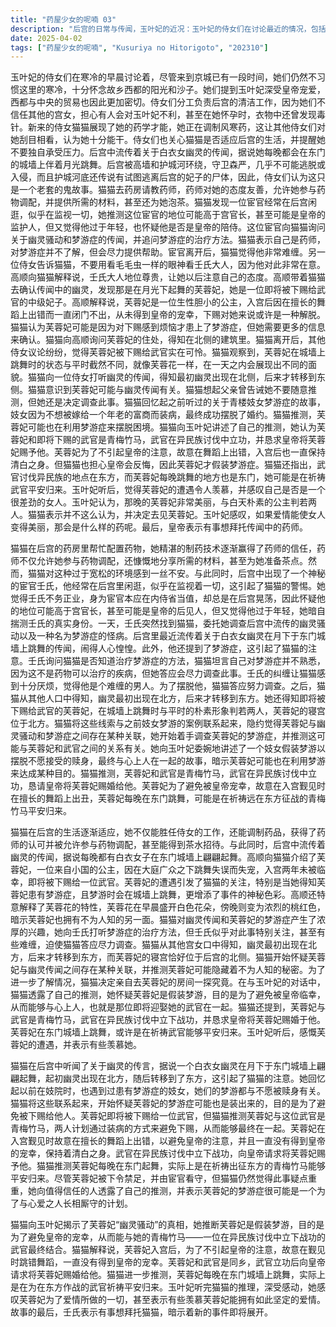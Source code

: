 ```yaml
---
title: "药屋少女的呢喃 03"
description: "后宫的日常与传闻，玉叶妃的近况：玉叶妃的侍女们在讨论最近的情况，包括玉叶妃受到优待，以及后宫中流传的幽灵传闻。后宫的日常与传闻，猫猫制作风寒药：猫猫作为新侍女，展现了她的药学才能，制作了风寒药，并得到了其他侍女的认可。后宫的日常与传闻，幽灵传闻：后宫中流传着关于白衣女幽灵在月下于东门城墙上跳舞的传闻，引起了一些恐慌。药师的日常与调查，猫猫在药房的工作：猫猫在药房帮忙，调制药物，并与药师交流，逐渐获得了药师的信任。药师的日常与调查，壬氏的出现：神秘的宦官壬氏出现，猫猫对他抱有警惕，认为他不务正业，并猜测他的身份。药师的日常与调查，壬氏的委托：壬氏委托猫猫调查幽灵骚动和梦游症，猫猫表示对梦游症的治疗不熟悉，但答应尽力。芙蓉妃的秘密，芙蓉妃的介绍：高顺向猫猫介绍了芙蓉妃，她是即将被下赐给武官的中级妃子，曾因在宴会上跳舞失误而失宠。芙蓉妃的秘密，芙蓉妃的梦游症：猫猫得知芙蓉妃患有梦游症，并在城墙上跳舞，她决定调查此事。芙蓉妃的秘密，芙蓉花的象征：高顺向猫猫解释芙蓉花在早晚会呈现不同的颜色，暗示芙蓉妃也有不为人知的一面。调查与推理，幽灵传闻的线索：猫猫从其他宫女口中得知，幽灵最初出现在北方，然后转移到东方，这引起了她的注意。调查与推理，妓女梦游症的案例：猫猫回忆起以前在妓院遇到的梦游症妓女，她们的梦游都与不愿被赎身有关，这让她联想到芙蓉妃。调查与推理，芙蓉妃与武官的秘密：猫猫推测芙蓉妃的梦游症是为了避免被下赐，因为她与即将迎娶她的武官是青梅竹马，两人计划通过这种方式在一起。真相与结局，猫猫的推理：猫猫向玉叶妃解释了她的推理，认为芙蓉妃是为了与青梅竹马的武官在一起，才假装梦游症，并避免皇帝的宠幸。真相与结局，芙蓉妃的祈祷：猫猫认为芙蓉妃在东门跳舞是为了祈祷在东方作战的武官平安归来。真相与结局，玉叶妃的感慨：玉叶妃听完猫猫的推理，感慨芙蓉妃的爱情，并对她的处境表示理解和羡慕。真相与结局，药师的请求：在故事的结尾，药师表示有事想拜托猫猫。"
date: 2025-04-02
tags: ["药屋少女的呢喃", "Kusuriya no Hitorigoto", "202310"]
---
```


玉叶妃的侍女们在寒冷的早晨讨论着，尽管来到京城已有一段时间，她们仍然不习惯这里的寒冷，十分怀念故乡西都的阳光和沙子。她们提到玉叶妃深受皇帝宠爱，西都与中央的贸易也因此更加密切。侍女们分工负责后宫的清洁工作，因为她们不信任其他的宫女，担心有人会对玉叶妃不利，甚至在她怀孕时，衣物中还曾发现毒针。新来的侍女猫猫展现了她的药学才能，她正在调制风寒药，这让其他侍女们对她刮目相看，认为她十分能干。侍女们也关心猫猫是否适应后宫的生活，并提醒她不要独自承受压力。后宫中流传着关于白衣女幽灵的传闻，据说她每晚都会在东门的城墙上伴着月光跳舞。后宫被高墙和护城河环绕，守卫森严，几乎不可能逃脱或入侵，而且护城河底还传说有试图逃离后宫的妃子的尸体，因此，侍女们认为这只是一个老套的鬼故事。猫猫去药房请教药师，药师对她的态度友善，允许她参与药物调配，并提供所需的材料，甚至还为她泡茶。猫猫发现一位宦官经常在后宫闲逛，似乎在监视一切，她推测这位宦官的地位可能高于宫官长，甚至可能是皇帝的监护人，但又觉得他过于年轻，也怀疑他是否是皇帝的陪侍。这位宦官向猫猫询问关于幽灵骚动和梦游症的传闻，并追问梦游症的治疗方法。猫猫表示自己是药师，对梦游症并不了解，但会尽力提供帮助。宦官离开后，猫猫觉得他非常难缠。另一位侍女告诉猫猫，不要用看毛毛虫一样的眼神看壬氏大人，因为他对此非常在意。高顺向猫猫解释说，壬氏大人地位尊贵，让她以后注意自己的态度。高顺带着猫猫去确认传闻中的幽灵，发现那是在月光下起舞的芙蓉妃，她是一位即将被下赐给武官的中级妃子。高顺解释说，芙蓉妃是一位生性胆小的公主，入宫后因在擅长的舞蹈上出错而一直闭门不出，从未得到皇帝的宠幸，下赐对她来说或许是一种解脱。猫猫认为芙蓉妃可能是因为对下赐感到烦恼才患上了梦游症，但她需要更多的信息来确认。猫猫向高顺询问芙蓉妃的住处，得知在北侧的建筑里。猫猫离开后，其他侍女议论纷纷，觉得芙蓉妃被下赐给武官实在可怜。猫猫观察到，芙蓉妃在城墙上跳舞时的状态与平时截然不同，就像芙蓉花一样，在一天之内会展现出不同的面貌。猫猫向一位侍女打听幽灵的传闻，得知最初幽灵出现在北侧，后来才转移到东侧。猫猫意识到芙蓉妃可能与幽灵传闻有关。猫猫想起父亲曾告诫她不要随意推测，但她还是决定调查此事。猫猫回忆起之前听过的关于青楼妓女梦游症的故事，妓女因为不想被嫁给一个年老的富商而装病，最终成功摆脱了婚约。猫猫推测，芙蓉妃可能也在利用梦游症来摆脱困境。猫猫向玉叶妃讲述了自己的推测，她认为芙蓉妃和即将下赐的武官是青梅竹马，武官在异民族讨伐中立功，并恳求皇帝将芙蓉妃赐予他。芙蓉妃为了不引起皇帝的注意，故意在舞蹈上出错，入宫后也一直保持清白之身。但猫猫也担心皇帝会反悔，因此芙蓉妃才假装梦游症。猫猫还指出，武官讨伐异民族的地点在东方，而芙蓉妃每晚跳舞的地方也是东门，她可能是在祈祷武官平安归来。玉叶妃听后，觉得芙蓉妃的遭遇令人羡慕，并感叹自己是否是一个很差劲的女人。玉叶妃认为，那晚的芙蓉妃非常美丽，与白天朴素的公主判若两人。猫猫表示并不这么认为，并决定去见芙蓉妃。玉叶妃感叹，如果爱情能使女人变得美丽，那会是什么样的药呢。最后，皇帝表示有事想拜托传闻中的药师。

猫猫在后宫的药房里帮忙配置药物，她精湛的制药技术逐渐赢得了药师的信任，药师不仅允许她参与药物调配，还慷慨地分享所需的材料，甚至为她准备茶点。然而，猫猫对这种过于宽松的环境感到一丝不安。与此同时，后宫中出现了一个神秘的宦官壬氏，他经常在后宫里闲逛，似乎在监视着一切，这引起了猫猫的警惕。她觉得壬氏不务正业，身为宦官本应在内侍省当值，却总是在后宫晃荡，因此怀疑他的地位可能高于宫官长，甚至可能是皇帝的后见人，但又觉得他过于年轻，她暗自揣测壬氏的真实身份。一天，壬氏突然找到猫猫，委托她调查后宫中流传的幽灵骚动以及一种名为梦游症的怪病。后宫里最近流传着关于白衣女幽灵在月下于东门城墙上跳舞的传闻，闹得人心惶惶。此外，他还提到了梦游症，这引起了猫猫的注意。壬氏询问猫猫是否知道治疗梦游症的方法，猫猫坦言自己对梦游症并不熟悉，因为这不是药物可以治疗的疾病，但她答应会尽力调查此事。壬氏的纠缠让猫猫感到十分厌烦，觉得他是个难缠的男人。为了摆脱他，猫猫答应努力调查。之后，猫猫从其他人口中得知，幽灵最初出现在北方，后来才转移到东方。她还得知即将被下赐给武官的芙蓉妃，在城墙上跳舞时与平时的朴素形象判若两人，芙蓉妃的寝宫位于北方。猫猫将这些线索与之前妓女梦游的案例联系起来，隐约觉得芙蓉妃与幽灵骚动和梦游症之间存在某种关联，她开始着手调查芙蓉妃的梦游症，并推测这可能与芙蓉妃和武官之间的关系有关。她向玉叶妃委婉地讲述了一个妓女假装梦游以摆脱不愿接受的赎身，最终与心上人在一起的故事，暗示芙蓉妃可能也在利用梦游来达成某种目的。猫猫推测，芙蓉妃和武官是青梅竹马，武官在异民族讨伐中立功，恳请皇帝将芙蓉妃赐婚给他。芙蓉妃为了避免被皇帝宠幸，故意在入宫觐见时在擅长的舞蹈上出丑，芙蓉妃每晚在东门跳舞，可能是在祈祷远在东方征战的青梅竹马平安归来。

猫猫在后宫的生活逐渐适应，她不仅能胜任侍女的工作，还能调制药品，获得了药师的认可并被允许参与药物调配，甚至能得到茶水招待。与此同时，后宫中流传着幽灵的传闻，据说每晚都有白衣女子在东门城墙上翩翩起舞。高顺向猫猫介绍了芙蓉妃，一位来自小国的公主，因在大庭广众之下跳舞失误而失宠，入宫两年未被临幸，即将被下赐给一位武官。芙蓉妃的遭遇引发了猫猫的关注，特别是当她得知芙蓉妃患有梦游症，且梦游时会在城墙上跳舞，更增添了事件的神秘色彩。高顺还特意解释了芙蓉花的特性，芙蓉花在早晨盛开白色花朵，傍晚则变为浓烈的桃红色，暗示芙蓉妃也拥有不为人知的另一面。猫猫对幽灵传闻和芙蓉妃的梦游症产生了浓厚的兴趣，她向壬氏打听梦游症的治疗方法，但壬氏似乎对此事特别关注，甚至有些难缠，迫使猫猫答应尽力调查。猫猫从其他宫女口中得知，幽灵最初出现在北方，后来才转移到东方，而芙蓉妃的寝宫恰好位于后宫的北侧。猫猫开始怀疑芙蓉妃与幽灵传闻之间存在某种关联，并推测芙蓉妃可能隐藏着不为人知的秘密。为了进一步了解情况，猫猫决定亲自去芙蓉妃的房间一探究竟。在与玉叶妃的对话中，猫猫透露了自己的推测，她怀疑芙蓉妃是假装梦游，目的是为了避免被皇帝临幸，从而能够与心上人，也就是那位即将迎娶她的武官在一起。猫猫还提到，芙蓉妃与武官是青梅竹马，武官在异民族讨伐中立下战功，并恳求皇帝将芙蓉妃赐婚于他。芙蓉妃在东门城墙上跳舞，或许是在祈祷武官能够平安归来。玉叶妃听后，感慨芙蓉妃的遭遇，并表示有些羡慕她。

猫猫在后宫中听闻了关于幽灵的传言，据说一个白衣女幽灵在月下于东门城墙上翩翩起舞，起初幽灵出现在北方，随后转移到了东方，这引起了猫猫的注意。她回忆起以前在妓院时，也遇到过患有梦游症的妓女，她们的梦游都与不愿被赎身有关。猫猫将这些联系起来，开始怀疑芙蓉妃的梦游症可能也是装出来的，目的是为了避免被下赐给他人。芙蓉妃即将被下赐给一位武官，但猫猫推测芙蓉妃与这位武官是青梅竹马，两人计划通过装病的方式来避免下赐，从而能够最终在一起。芙蓉妃在入宫觐见时故意在擅长的舞蹈上出错，以避免皇帝的注意，并且一直没有得到皇帝的宠幸，保持着清白之身。武官在异民族讨伐中立下战功，向皇帝请求将芙蓉妃赐予他。猫猫推测芙蓉妃每晚在东门起舞，实际上是在祈祷出征东方的青梅竹马能够平安归来。尽管芙蓉妃被下令禁足，并由宦官看守，但猫猫仍然觉得此事疑点重重，她向值得信任的人透露了自己的推测，并表示芙蓉妃的梦游症很可能是一个为了与心爱之人长相厮守的计划。

猫猫向玉叶妃揭示了芙蓉妃“幽灵骚动”的真相，她推断芙蓉妃是假装梦游，目的是为了避免皇帝的宠幸，从而能与她的青梅竹马——一位在异民族讨伐中立下战功的武官最终结合。猫猫解释说，芙蓉妃入宫后，为了不引起皇帝的注意，故意在觐见时跳错舞蹈，一直没有得到皇帝的宠幸。芙蓉妃和武官是同乡，武官立功后向皇帝请求将芙蓉妃赐婚给他。猫猫进一步推测，芙蓉妃每晚在东门城墙上跳舞，实际上是在为在东方作战的武官祈祷平安归来。玉叶妃听完猫猫的推理，深受感动，她感叹芙蓉妃为了爱情所做的一切，甚至表示有些羡慕芙蓉妃能拥有如此坚定的爱情。故事的最后，壬氏表示有事想拜托猫猫，暗示着新的事件即将展开。